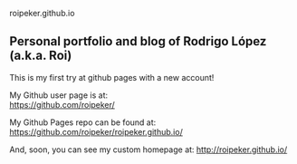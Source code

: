 roipeker.github.io

## Personal portfolio and blog of Rodrigo López (a.k.a. Roi)

This is my first try at github pages with a new account!

My Github user page is at:   
https://github.com/roipeker/

My Github Pages repo can be found at:   
https://github.com/roipeker/roipeker.github.io/

And, soon, you can see my custom homepage at:
http://roipeker.github.io/
